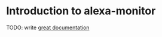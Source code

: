 # Introduction to alexa-monitor

TODO: write [great documentation](http://jacobian.org/writing/what-to-write/)
